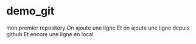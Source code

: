 # demo_git
mon premier repository
On ajoute une ligne
Et on ajoute une ligne depuis github
Et encore une ligne en local
